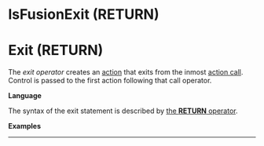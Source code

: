# lsFusionExit (RETURN)

# Exit (RETURN)

The *exit operator* creates an [action](lsFusionActions.md) that exits from the inmost [action call](lsFusionCall_EXEC_.md). Control is passed to the first action following that call operator.

**Language**

The syntax of the exit statement is described by [the **RETURN** operator](lsFusionRETURN.md). 

**Examples**

************************************************************


